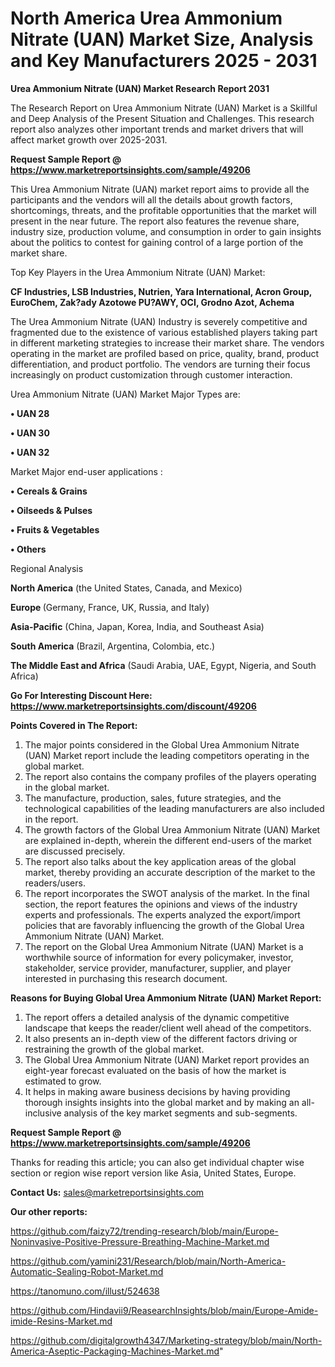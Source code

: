# North America Urea Ammonium Nitrate (UAN) Market Size, Analysis and Key Manufacturers 2025 - 2031

<strong>Urea Ammonium Nitrate (UAN) Market Research Report 2031</strong>

The Research Report on Urea Ammonium Nitrate (UAN) Market is a Skillful and Deep Analysis of the Present Situation and Challenges. This research report also analyzes other important trends and market drivers that will affect market growth over 2025-2031.

<strong>Request Sample Report @ <a href=https://www.marketreportsinsights.com/sample/49206>https://www.marketreportsinsights.com/sample/49206</a></strong>

This Urea Ammonium Nitrate (UAN) market report aims to provide all the participants and the vendors will all the details about growth factors, shortcomings, threats, and the profitable opportunities that the market will present in the near future. The report also features the revenue share, industry size, production volume, and consumption in order to gain insights about the politics to contest for gaining control of a large portion of the market share.

Top Key Players in the Urea Ammonium Nitrate (UAN) Market:

<strong>CF Industries, LSB Industries, Nutrien, Yara International, Acron Group, EuroChem, Zak?ady Azotowe PU?AWY, OCI, Grodno Azot, Achema</strong>

The Urea Ammonium Nitrate (UAN) Industry is severely competitive and fragmented due to the existence of various established players taking part in different marketing strategies to increase their market share. The vendors operating in the market are profiled based on price, quality, brand, product differentiation, and product portfolio. The vendors are turning their focus increasingly on product customization through customer interaction.

Urea Ammonium Nitrate (UAN) Market Major Types are:

<strong>•  UAN 28

•  UAN 30

•  UAN 32</strong>

Market Major end-user applications :

<strong>•  Cereals & Grains

•  Oilseeds & Pulses

•  Fruits & Vegetables

•  Others</strong>

Regional Analysis

</u><strong><b>North America</b></strong> (the United States, Canada, and Mexico)

<strong><b>Europe </b></strong>(Germany, France, UK, Russia, and Italy)

<strong><b>Asia-Pacific</b></strong> (China, Japan, Korea, India, and Southeast Asia)

<strong><b>South America</b></strong> (Brazil, Argentina, Colombia, etc.)

<strong><b>The Middle East and Africa</b></strong> (Saudi Arabia, UAE, Egypt, Nigeria, and South Africa)

<strong>Go For Interesting Discount Here: <a href=https://www.marketreportsinsights.com/discount/49206>https://www.marketreportsinsights.com/discount/49206</a></strong>

<strong>Points Covered in The Report:</strong>
<ol>
  <li>The major points considered in the Global Urea Ammonium Nitrate (UAN) Market report include the leading competitors operating in the global market.</li>
  <li>The report also contains the company profiles of the players operating in the global market.</li>
  <li>The manufacture, production, sales, future strategies, and the technological capabilities of the leading manufacturers are also included in the report.</li>
  <li>The growth factors of the Global Urea Ammonium Nitrate (UAN) Market are explained in-depth, wherein the different end-users of the market are discussed precisely.</li>
  <li>The report also talks about the key application areas of the global market, thereby providing an accurate description of the market to the readers/users.</li>
  <li>The report incorporates the SWOT analysis of the market. In the final section, the report features the opinions and views of the industry experts and professionals. The experts analyzed the export/import policies that are favorably influencing the growth of the Global Urea Ammonium Nitrate (UAN) Market.</li>
  <li>The report on the Global Urea Ammonium Nitrate (UAN) Market is a worthwhile source of information for every policymaker, investor, stakeholder, service provider, manufacturer, supplier, and player interested in purchasing this research document.</li>
</ol>
<strong>Reasons for Buying Global Urea Ammonium Nitrate (UAN) Market Report:</strong>

<ol>
  <li>The report offers a detailed analysis of the dynamic competitive landscape that keeps the reader/client well ahead of the competitors.</li>
  <li>It also presents an in-depth view of the different factors driving or restraining the growth of the global market.</li>
  <li>The Global Urea Ammonium Nitrate (UAN) Market report provides an eight-year forecast evaluated on the basis of how the market is estimated to grow.</li>
  <li>It helps in making aware business decisions by having providing thorough insights insights into the global market and by making an all-inclusive analysis of the key market segments and sub-segments.</li>
</ol>
<strong>Request Sample Report @ <a href=https://www.marketreportsinsights.com/sample/49206>https://www.marketreportsinsights.com/sample/49206</a></strong>


Thanks for reading this article; you can also get individual chapter wise section or region wise report version like Asia, United States, Europe.

<strong>Contact Us:</strong>
sales@marketreportsinsights.com

<strong>Our other reports:</strong>

<a href=https://github.com/faizy72/trending-research/blob/main/Europe-Noninvasive-Positive-Pressure-Breathing-Machine-Market.md>https://github.com/faizy72/trending-research/blob/main/Europe-Noninvasive-Positive-Pressure-Breathing-Machine-Market.md</a>

<a href=https://github.com/yamini231/Research/blob/main/North-America-Automatic-Sealing-Robot-Market.md>https://github.com/yamini231/Research/blob/main/North-America-Automatic-Sealing-Robot-Market.md</a>

<a href=https://tanomuno.com/illust/524638>https://tanomuno.com/illust/524638</a>

<a href=https://github.com/Hindavii9/ReasearchInsights/blob/main/Europe-Amide-imide-Resins-Market.md>https://github.com/Hindavii9/ReasearchInsights/blob/main/Europe-Amide-imide-Resins-Market.md</a>

<a href=https://github.com/digitalgrowth4347/Marketing-strategy/blob/main/North-America-Aseptic-Packaging-Machines-Market.md>https://github.com/digitalgrowth4347/Marketing-strategy/blob/main/North-America-Aseptic-Packaging-Machines-Market.md</a>"
